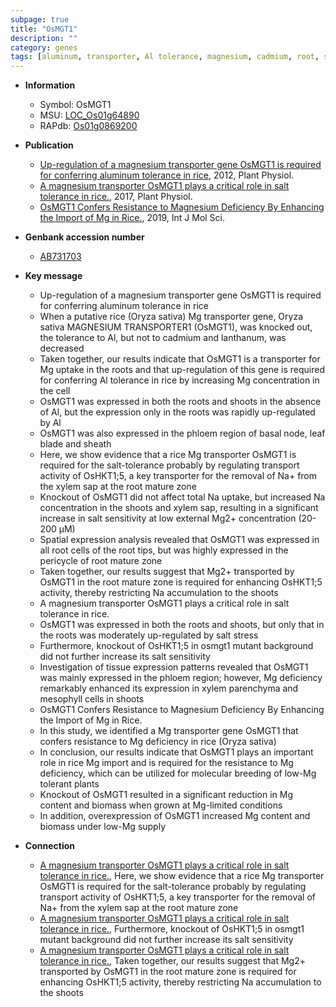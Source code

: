 ```yaml
---
subpage: true
title: "OsMGT1"
description: ""
category: genes
tags: [aluminum, transporter, Al tolerance, magnesium, cadmium, root, shoot, leaf, xylem, sheath, salt, tolerance, salt tolerance, salt stress, stress, phloem, Salt Sensitivity, resistance, biomass, breeding, xylem parenchyma]
---
```


* **Information**  
    + Symbol: OsMGT1  
    + MSU: [LOC_Os01g64890](http://rice.plantbiology.msu.edu/cgi-bin/ORF_infopage.cgi?orf=LOC_Os01g64890)  
    + RAPdb: [Os01g0869200](http://rapdb.dna.affrc.go.jp/viewer/gbrowse_details/irgsp1?name=Os01g0869200)  

* **Publication**  
    + [Up-regulation of a magnesium transporter gene OsMGT1 is required for conferring aluminum tolerance in rice](http://www.ncbi.nlm.nih.gov/pubmed?term=Up-regulation+of+a+magnesium+transporter+gene+OsMGT1+is+required+for+conferring+aluminum+tolerance+in+rice%5BTitle%5D), 2012, Plant Physiol.
    + [A magnesium transporter OsMGT1 plays a critical role in salt tolerance in rice.](http://www.ncbi.nlm.nih.gov/pubmed?term=A+magnesium+transporter+OsMGT1+plays+a+critical+role+in+salt+tolerance+in+rice.%5BTitle%5D), 2017, Plant Physiol.
    + [OsMGT1 Confers Resistance to Magnesium Deficiency By Enhancing the Import of Mg in Rice.](http://www.ncbi.nlm.nih.gov/pubmed?term=OsMGT1+Confers+Resistance+to+Magnesium+Deficiency+By+Enhancing+the+Import+of+Mg+in+Rice.%5BTitle%5D), 2019, Int J Mol Sci.

* **Genbank accession number**  
    + [AB731703](http://www.ncbi.nlm.nih.gov/nuccore/AB731703)

* **Key message**  
    + Up-regulation of a magnesium transporter gene OsMGT1 is required for conferring aluminum tolerance in rice
    + When a putative rice (Oryza sativa) Mg transporter gene, Oryza sativa MAGNESIUM TRANSPORTER1 (OsMGT1), was knocked out, the tolerance to Al, but not to cadmium and lanthanum, was decreased
    + Taken together, our results indicate that OsMGT1 is a transporter for Mg uptake in the roots and that up-regulation of this gene is required for conferring Al tolerance in rice by increasing Mg concentration in the cell
    + OsMGT1 was expressed in both the roots and shoots in the absence of Al, but the expression only in the roots was rapidly up-regulated by Al
    + OsMGT1 was also expressed in the phloem region of basal node, leaf blade and sheath
    + Here, we show evidence that a rice Mg transporter OsMGT1 is required for the salt-tolerance probably by regulating transport activity of OsHKT1;5, a key transporter for the removal of Na+ from the xylem sap at the root mature zone
    + Knockout of OsMGT1 did not affect total Na uptake, but increased Na concentration in the shoots and xylem sap, resulting in a significant increase in salt sensitivity at low external Mg2+ concentration (20-200 μM)
    + Spatial expression analysis revealed that OsMGT1 was expressed in all root cells of the root tips, but was highly expressed in the pericycle of root mature zone
    + Taken together, our results suggest that Mg2+ transported by OsMGT1 in the root mature zone is required for enhancing OsHKT1;5 activity, thereby restricting Na accumulation to the shoots
    + A magnesium transporter OsMGT1 plays a critical role in salt tolerance in rice.
    + OsMGT1 was expressed in both the roots and shoots, but only that in the roots was moderately up-regulated by salt stress
    + Furthermore, knockout of OsHKT1;5 in osmgt1 mutant background did not further increase its salt sensitivity
    + Investigation of tissue expression patterns revealed that OsMGT1 was mainly expressed in the phloem region; however, Mg deficiency remarkably enhanced its expression in xylem parenchyma and mesophyll cells in shoots
    + OsMGT1 Confers Resistance to Magnesium Deficiency By Enhancing the Import of Mg in Rice.
    + In this study, we identified a Mg transporter gene OsMGT1 that confers resistance to Mg deficiency in rice (Oryza sativa)
    + In conclusion, our results indicate that OsMGT1 plays an important role in rice Mg import and is required for the resistance to Mg deficiency, which can be utilized for molecular breeding of low-Mg tolerant plants
    + Knockout of OsMGT1 resulted in a significant reduction in Mg content and biomass when grown at Mg-limited conditions
    + In addition, overexpression of OsMGT1 increased Mg content and biomass under low-Mg supply

* **Connection**  
    + [A magnesium transporter OsMGT1 plays a critical role in salt tolerance in rice.](http://www.ncbi.nlm.nih.gov/pubmed?term=A+magnesium+transporter+OsMGT1+plays+a+critical+role+in+salt+tolerance+in+rice.%5BTitle%5D),  Here, we show evidence that a rice Mg transporter OsMGT1 is required for the salt-tolerance probably by regulating transport activity of OsHKT1;5, a key transporter for the removal of Na+ from the xylem sap at the root mature zone
    + [A magnesium transporter OsMGT1 plays a critical role in salt tolerance in rice.](http://www.ncbi.nlm.nih.gov/pubmed?term=A+magnesium+transporter+OsMGT1+plays+a+critical+role+in+salt+tolerance+in+rice.%5BTitle%5D),  Furthermore, knockout of OsHKT1;5 in osmgt1 mutant background did not further increase its salt sensitivity
    + [A magnesium transporter OsMGT1 plays a critical role in salt tolerance in rice.](http://www.ncbi.nlm.nih.gov/pubmed?term=A+magnesium+transporter+OsMGT1+plays+a+critical+role+in+salt+tolerance+in+rice.%5BTitle%5D),  Taken together, our results suggest that Mg2+ transported by OsMGT1 in the root mature zone is required for enhancing OsHKT1;5 activity, thereby restricting Na accumulation to the shoots



